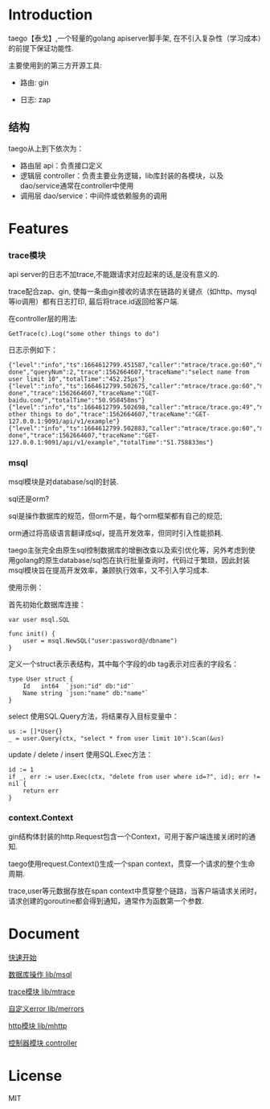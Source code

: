 # Introduction

taego【泰戈】,一个轻量的golang apiserver脚手架, 在不引入复杂性（学习成本）的前提下保证功能性.

主要使用到的第三方开源工具:

* 路由: gin

* 日志: zap

## 结构

taego从上到下依次为：

* 路由层 api：负责接口定义
* 逻辑层 controller：负责主要业务逻辑，lib库封装的各模块，以及dao/service通常在controller中使用
* 调用层 dao/service：中间件或依赖服务的调用

# Features

### trace模块

api server的日志不加trace,不能跟请求对应起来的话,是没有意义的.

trace配合zap、gin, 使每一条由gin接收的请求在链路的关键点（如http、mysql等io调用）都有日志打印, 最后将trace.id返回给客户端.

在controller层的用法:
```
GetTrace(c).Log("some other things to do")
```

日志示例如下：

```
{"level":"info","ts":1664612799.451587,"caller":"mtrace/trace.go:60","msg":"step done","queryNum":2,"trace":1562664607,"traceName":"select name from user limit 10","totalTime":"452.25µs"}
{"level":"info","ts":1664612799.502675,"caller":"mtrace/trace.go:60","msg":"step done","trace":1562664607,"traceName":"GET-baidu.com/","totalTime":"50.958458ms"}
{"level":"info","ts":1664612799.502698,"caller":"mtrace/trace.go:49","msg":"some other things to do","trace":1562664607,"traceName":"GET-127.0.0.1:9091/api/v1/example"}
{"level":"info","ts":1664612799.502883,"caller":"mtrace/trace.go:60","msg":"step done","trace":1562664607,"traceName":"GET-127.0.0.1:9091/api/v1/example","totalTime":"51.758833ms"}
```

### msql

msql模块是对database/sql的封装.

sql还是orm?

sql是操作数据库的规范，但orm不是，每个orm框架都有自己的规范;

orm通过将高级语言翻译成sql，提高开发效率，但同时引入性能损耗.

taego主张完全由原生sql控制数据库的增删改查以及索引优化等，另外考虑到使用golang的原生database/sql包在执行批量查询时，代码过于繁琐，因此封装msql模块旨在提高开发效率，兼顾执行效率，又不引入学习成本.

使用示例：

首先初始化数据库连接：

```
var user msql.SQL

func init() {
	user = msql.NewSQL("user:password@/dbname")
}
```

定义一个struct表示表结构，其中每个字段的db tag表示对应表的字段名：

```
type User struct {
	Id   int64  `json:"id" db:"id"`
	Name string `json:"name" db:"name"`
}
```

select 使用SQL.Query方法，将结果存入目标变量中：

```
us := []*User{}
_ = user.Query(ctx, "select * from user limit 10").Scan(&us)
```

update / delete / insert 使用SQL.Exec方法：

```
id := 1
if _, err := user.Exec(ctx, "delete from user where id=?", id); err != nil {
	return err
}
```

### context.Context

gin结构体封装的http.Request包含一个Context，可用于客户端连接关闭时的通知.

taego使用request.Context()生成一个span context，贯穿一个请求的整个生命周期.

trace,user等元数据存放在span context中贯穿整个链路，当客户端请求关闭时，请求创建的goroutine都会得到通知，通常作为函数第一个参数.

# Document

[快速开始](docs/quick-start.md)

[数据库操作 lib/msql](lib/msql/README.md)

[trace模块 lib/mtrace](lib/mtrace/README.md)

[自定义error lib/merrors](lib/merrors/README.md)

[http模块 lib/mhttp](lib/mhttp/README.md)

[控制器模块 controller](controller/README.md)

# License

MIT

